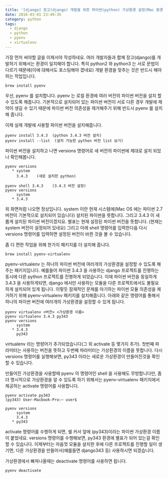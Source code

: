 ```yaml
---
title: '[django] 장고(django) 개발을 위한 파이썬(python) 가상환경 설정(Mac 환경)'
date: 2016-03-01 23:49:35
category: python
tags:
  - django
  - python
  - pyenv
  - virtualenv
---
```


가장 먼저 써야할 글을 이제서야 작성하네요.
여러 개발자들과 함께 장고(django)를 개발하기 위해서는 환경이 일치해야 합니다.
특히 python2 와 python3 는 서로 문법이 다르기 때문에(이에 대해서도 포스팅해야 겠네요) 개발 환경을 맞추는 것은 반드시 해야하는 작업입니다.

```
brew install pyenv
```

우선, pyenv 를 설치합니다. pyenv 는 로컬 환경에 여러 버전의 파이썬 버전을 설치 할 수 있도록 해줍니다.
기본적으로 설치되어 있는 파이썬 버전이 서로 다른 경우 개발에 제약이 생길 수 있기 때문에 파이썬 버전 의존성을 제거해주기 위해 반드시 pyenv 를 설치해 줍니다.

이제 실제 개발에 사용할 파이썬 버전을 설치해줍니다.

```
pyenv install 3.4.3  (python 3.4.3 버전 설치)
pyenv install --list  (설치 가능한 python 버전 list 보기)
```

파이썬 버전을 설치하고 나면 versions 명령어로 새 버전의 파이썬에 제대로 설치 되었나 확인해봅니다.

```
pyenv versions
   * system
     3.4.3    (새로 설치한 python)

pyenv shell 3.4.3    (3.4.3 버전 설정)
pyenv versions
     system
   * 3.4.3
```

위 화면처럼 나오면 정상입니다.
system 이란 현재 시스템에(Mac OS 에는 파이썬 2.7 버전이 기본적으로 설치되어 있습니다) 설치된 파이썬을 뜻합니다.
그리고 3.4.3 이 새롭게 설치된 파이썬 버전이겠지요.
별표는 현재 설정된 파이썬 버전을 뜻합니다. (현재는 system 버전이 설정되어 있네요)
그리고 아래 shell 명령어를 입력한다음 다시 versions 명령어를 입력하면 설정된 버전이 바뀐 것을 볼 수 있습니다.

좀 더 편한 작업을 위해 한가지 패키지를 더 설치해 줍니다.

```
brew install pyenv-virtualenv
```

pyenv-virtualenv 는 하나의 파이썬 버전에 여러개의 가상환경을 설정할 수 있도록 해주는 패키지입니다.
예를들어 파이썬 3.4.3 을 사용하는 django 프로젝트를 진행하는 동시에 다른 python 프로젝트를 진행하게 되었습니다.
이때 파이썬 버전을 동일하게 3.4.3 을 사용하게되면, django 에서만 사용하는 모듈을 다른 프로젝트에서도 불필요하게 설치되어 있게 됩니다.
이렇듯 잠재적인 문제를 야기하는 파이썬 모듈 의존성을 제거하기 위해 pyenv-virtualenv 패키지를 설치해줍니다.
아래와 같은 명령어를 통해서 하나의 파이썬 버전에 여러개의 가상환경을 설정할 수 있게 됩니다.

```
pyenv virtualenv <버전> <가상환경 이름>
pyenv virtualenv 3.4.3 py343
pyenv versions
     system
   * 3.4.3
     py343
```

virtualenv 라는 명령어가 추가되었습니다(그 외 activate 등 몇가지 추가).
첫번째 파라미터는 사용하는 버전을 뜻하고 두번째 파라미터는 가상환경의 이름을 뜻합니다.
다시 versions 명령어를 실행해보면, py343 이라는 새로운 가상환경이 만들어진것을 확인할 수 있습니다.

만들어진 가상환경을 사용할때 pyenv 의 명령어인 shell 을 사용해도 무방합니다만, 좀더 명시적으로 가상환경을 알 수 있도록 하기 위해서는 pyenv-virtualenv 패키지에서 제공하는 activate 명령어를 사용합니다.

```
pyenv activate py343
(py343) User-Macbook-Pro:~ user$

pyenv versions
     system
     3.4.3
   * py343
```

activate 명령어를 수행하게 되면, 쉘 커서 앞에 (py343)이라는 파이썬 가상환경 이름이 붙었네요.
versions 명령어를 수행해보면, py343 환경에 별표가 되어 있는걸 확인할 수 있습니다.
이제부터는 마음껏 모듈을 설치한 후에 다른 프로젝트를 진행할 일이 생기면, 다른 가상환경을 만들어서(예를들면 django343 등) 사용하시면 되겠습니다.

가상환경에서 빠져나올때는 deactivate 명령어를 사용하면 됩니다.

```
pyenv deactivate
```

